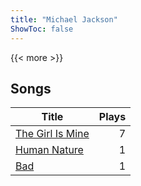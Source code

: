 ```yaml
---
title: "Michael Jackson"
ShowToc: false
---
```


{{< more >}}

## Songs
Title | Plays 
----- | -----: 
[The Girl Is Mine](/songs/the-girl-is-mine) | 7
[Human Nature](/songs/human-nature) | 1
[Bad](/songs/bad) | 1

